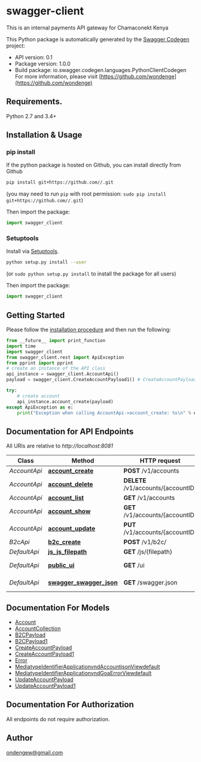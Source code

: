 # swagger-client
This is an internal payments API gateway for Chamaconekt Kenya 

This Python package is automatically generated by the [Swagger Codegen](https://github.com/swagger-api/swagger-codegen) project:

- API version: 0.1
- Package version: 1.0.0
- Build package: io.swagger.codegen.languages.PythonClientCodegen
For more information, please visit [https://github.com/wondenge](https://github.com/wondenge)

## Requirements.

Python 2.7 and 3.4+

## Installation & Usage
### pip install

If the python package is hosted on Github, you can install directly from Github

```sh
pip install git+https://github.com//.git
```
(you may need to run `pip` with root permission: `sudo pip install git+https://github.com//.git`)

Then import the package:
```python
import swagger_client 
```

### Setuptools

Install via [Setuptools](http://pypi.python.org/pypi/setuptools).

```sh
python setup.py install --user
```
(or `sudo python setup.py install` to install the package for all users)

Then import the package:
```python
import swagger_client
```

## Getting Started

Please follow the [installation procedure](#installation--usage) and then run the following:

```python
from __future__ import print_function
import time
import swagger_client
from swagger_client.rest import ApiException
from pprint import pprint
# create an instance of the API class
api_instance = swagger_client.AccountApi()
payload = swagger_client.CreateAccountPayload1() # CreateAccountPayload1 | 

try:
    # create account
    api_instance.account_create(payload)
except ApiException as e:
    print("Exception when calling AccountApi->account_create: %s\n" % e)

```

## Documentation for API Endpoints

All URIs are relative to *http://localhost:8081*

Class | Method | HTTP request | Description
------------ | ------------- | ------------- | -------------
*AccountApi* | [**account_create**](docs/AccountApi.md#account_create) | **POST** /v1/accounts | create account
*AccountApi* | [**account_delete**](docs/AccountApi.md#account_delete) | **DELETE** /v1/accounts/{accountID} | delete account
*AccountApi* | [**account_list**](docs/AccountApi.md#account_list) | **GET** /v1/accounts | list account
*AccountApi* | [**account_show**](docs/AccountApi.md#account_show) | **GET** /v1/accounts/{accountID} | show account
*AccountApi* | [**account_update**](docs/AccountApi.md#account_update) | **PUT** /v1/accounts/{accountID} | update account
*B2cApi* | [**b2c_create**](docs/B2cApi.md#b2c_create) | **POST** /v1/b2c/ | create b2c
*DefaultApi* | [**js_js_filepath**](docs/DefaultApi.md#js_js_filepath) | **GET** /js/{filepath} | Download public/js
*DefaultApi* | [**public_ui**](docs/DefaultApi.md#public_ui) | **GET** /ui | Download public/html/index.html
*DefaultApi* | [**swagger_swagger_json**](docs/DefaultApi.md#swagger_swagger_json) | **GET** /swagger.json | Download public/swagger/swagger.json


## Documentation For Models

 - [Account](docs/Account.md)
 - [AccountCollection](docs/AccountCollection.md)
 - [B2CPayload](docs/B2CPayload.md)
 - [B2CPayload1](docs/B2CPayload1.md)
 - [CreateAccountPayload](docs/CreateAccountPayload.md)
 - [CreateAccountPayload1](docs/CreateAccountPayload1.md)
 - [Error](docs/Error.md)
 - [MediatypeIdentifierApplicationvndAccountjsonViewdefault](docs/MediatypeIdentifierApplicationvndAccountjsonViewdefault.md)
 - [MediatypeIdentifierApplicationvndGoaErrorViewdefault](docs/MediatypeIdentifierApplicationvndGoaErrorViewdefault.md)
 - [UpdateAccountPayload](docs/UpdateAccountPayload.md)
 - [UpdateAccountPayload1](docs/UpdateAccountPayload1.md)


## Documentation For Authorization

 All endpoints do not require authorization.


## Author

ondengew@gmail.com

